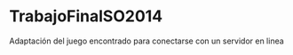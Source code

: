 TrabajoFinalSO2014
============

Adaptación del juego  encontrado  para conectarse con un servidor en linea
